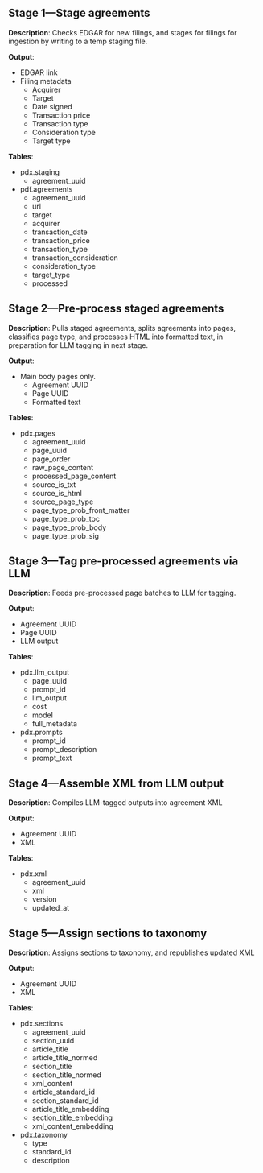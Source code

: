## Stage 1—Stage agreements

**Description**: Checks EDGAR for new filings, and stages for filings for ingestion by writing to a temp staging file.

**Output**:
* EDGAR link
* Filing metadata
    * Acquirer
    * Target
    * Date signed
    * Transaction price
    * Transaction type
    * Consideration type
    * Target type

**Tables**:
* pdx.staging
    * agreement_uuid
* pdf.agreements
    * agreement_uuid
    * url
    * target
    * acquirer
    * transaction_date
    * transaction_price
    * transaction_type
    * transaction_consideration
    * consideration_type
    * target_type
    * processed

## Stage 2—Pre-process staged agreements

**Description**: Pulls staged agreements, splits agreements into pages, classifies page type, and processes HTML into formatted text, in preparation for LLM tagging in next stage.

**Output**:
* Main body pages only.
    * Agreement UUID
    * Page UUID
    * Formatted text

**Tables**:
* pdx.pages
    * agreement_uuid
    * page_uuid
    * page_order
    * raw_page_content
    * processed_page_content
    * source_is_txt
    * source_is_html
    * source_page_type
    * page_type_prob_front_matter
    * page_type_prob_toc
    * page_type_prob_body
    * page_type_prob_sig 

## Stage 3—Tag pre-processed agreements via LLM

**Description**: Feeds pre-processed page batches to LLM for tagging.

**Output**:
* Agreement UUID
* Page UUID
* LLM output

**Tables**:
* pdx.llm_output
    * page_uuid
    * prompt_id
    * llm_output
    * cost
    * model
    * full_metadata
* pdx.prompts
    * prompt_id
    * prompt_description
    * prompt_text

## Stage 4—Assemble XML from LLM output

**Description**: Compiles LLM-tagged outputs into agreement XML

**Output**:
* Agreement UUID
* XML

**Tables**:
* pdx.xml
    * agreement_uuid
    * xml
    * version
    * updated_at

## Stage 5—Assign sections to taxonomy

**Description**: Assigns sections to taxonomy, and republishes updated XML

**Output**:
* Agreement UUID
* XML

**Tables**:
* pdx.sections
    * agreement_uuid
    * section_uuid
    * article_title
    * article_title_normed
    * section_title
    * section_title_normed
    * xml_content
    * article_standard_id
    * section_standard_id
    * article_title_embedding
    * section_title_embedding
    * xml_content_embedding
* pdx.taxonomy
    * type
    * standard_id
    * description